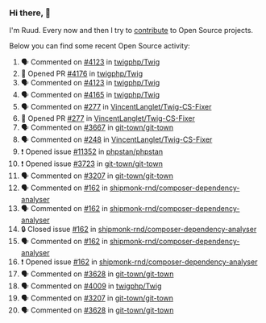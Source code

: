 ### Hi there, 👋

I'm Ruud. Every now and then I try to [contribute](https://github.com/pulls?q=+is%3Apr+author%3Aruudk+archived%3Afalse+is%3Apublic+) to Open Source projects.

Below you can find some recent Open Source activity:

<!--START_SECTION:activity-->
1. 🗣 Commented on [#4123](https://github.com/twigphp/Twig/pull/4123#issuecomment-2273164345) in [twigphp/Twig](https://github.com/twigphp/Twig)
2. 💪 Opened PR [#4176](https://github.com/twigphp/Twig/pull/4176) in [twigphp/Twig](https://github.com/twigphp/Twig)
3. 🗣 Commented on [#4123](https://github.com/twigphp/Twig/pull/4123#issuecomment-2267090193) in [twigphp/Twig](https://github.com/twigphp/Twig)
4. 🗣 Commented on [#4165](https://github.com/twigphp/Twig/issues/4165#issuecomment-2256173682) in [twigphp/Twig](https://github.com/twigphp/Twig)
5. 🗣 Commented on [#277](https://github.com/VincentLanglet/Twig-CS-Fixer/pull/277#issuecomment-2241206305) in [VincentLanglet/Twig-CS-Fixer](https://github.com/VincentLanglet/Twig-CS-Fixer)
6. 💪 Opened PR [#277](https://github.com/VincentLanglet/Twig-CS-Fixer/pull/277) in [VincentLanglet/Twig-CS-Fixer](https://github.com/VincentLanglet/Twig-CS-Fixer)
7. 🗣 Commented on [#3667](https://github.com/git-town/git-town/issues/3667#issuecomment-2239552595) in [git-town/git-town](https://github.com/git-town/git-town)
8. 🗣 Commented on [#248](https://github.com/VincentLanglet/Twig-CS-Fixer/issues/248#issuecomment-2238798275) in [VincentLanglet/Twig-CS-Fixer](https://github.com/VincentLanglet/Twig-CS-Fixer)
9. ❗ Opened issue [#11352](https://github.com/phpstan/phpstan/issues/11352) in [phpstan/phpstan](https://github.com/phpstan/phpstan)
10. ❗ Opened issue [#3723](https://github.com/git-town/git-town/issues/3723) in [git-town/git-town](https://github.com/git-town/git-town)
11. 🗣 Commented on [#3207](https://github.com/git-town/git-town/issues/3207#issuecomment-2228459534) in [git-town/git-town](https://github.com/git-town/git-town)
12. 🗣 Commented on [#162](https://github.com/shipmonk-rnd/composer-dependency-analyser/issues/162#issuecomment-2228147251) in [shipmonk-rnd/composer-dependency-analyser](https://github.com/shipmonk-rnd/composer-dependency-analyser)
13. 🗣 Commented on [#162](https://github.com/shipmonk-rnd/composer-dependency-analyser/issues/162#issuecomment-2228103162) in [shipmonk-rnd/composer-dependency-analyser](https://github.com/shipmonk-rnd/composer-dependency-analyser)
14. 🔒 Closed issue [#162](https://github.com/shipmonk-rnd/composer-dependency-analyser/issues/162) in [shipmonk-rnd/composer-dependency-analyser](https://github.com/shipmonk-rnd/composer-dependency-analyser)
15. 🗣 Commented on [#162](https://github.com/shipmonk-rnd/composer-dependency-analyser/issues/162#issuecomment-2227936111) in [shipmonk-rnd/composer-dependency-analyser](https://github.com/shipmonk-rnd/composer-dependency-analyser)
16. ❗ Opened issue [#162](https://github.com/shipmonk-rnd/composer-dependency-analyser/issues/162) in [shipmonk-rnd/composer-dependency-analyser](https://github.com/shipmonk-rnd/composer-dependency-analyser)
17. 🗣 Commented on [#3628](https://github.com/git-town/git-town/issues/3628#issuecomment-2227792200) in [git-town/git-town](https://github.com/git-town/git-town)
18. 🗣 Commented on [#4009](https://github.com/twigphp/Twig/pull/4009#issuecomment-2226991624) in [twigphp/Twig](https://github.com/twigphp/Twig)
19. 🗣 Commented on [#3207](https://github.com/git-town/git-town/issues/3207#issuecomment-2226151685) in [git-town/git-town](https://github.com/git-town/git-town)
20. 🗣 Commented on [#3628](https://github.com/git-town/git-town/issues/3628#issuecomment-2225853695) in [git-town/git-town](https://github.com/git-town/git-town)
<!--END_SECTION:activity-->

